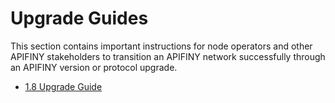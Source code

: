 # Upgrade Guides

This section contains important instructions for node operators and other APIFINY stakeholders to transition an APIFINY network successfully through an APIFINY version or protocol upgrade.

* [1.8 Upgrade Guide](1.8-upgrade-guide.md)

